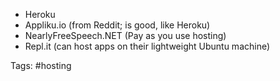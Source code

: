 - Heroku
- Appliku.io (from Reddit; is good, like Heroku)
- NearlyFreeSpeech.NET (Pay as you use hosting)
- Repl.it (can host apps on their lightweight Ubuntu machine)

Tags: #hosting
